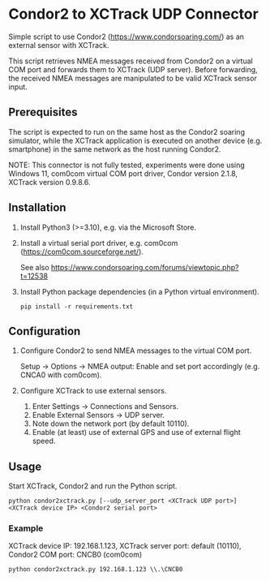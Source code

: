 # Condor2 to XCTrack UDP Connector

Simple script to use Condor2 (https://www.condorsoaring.com/) as an external
sensor with XCTrack.

This script retrieves NMEA messages received from Condor2 on a virtual COM port
and forwards them to XCTrack (UDP server). Before forwarding, the received NMEA
messages are manipulated to be valid XCTrack sensor input.

## Prerequisites

The script is expected to run on the same host as the Condor2 soaring simulator,
while the XCTrack application is executed on another device (e.g. smartphone) in the
same network as the host running Condor2.

NOTE: This connector is not fully tested, experiments were done using Windows 11,
      com0com virtual COM port driver, Condor version 2.1.8, XCTrack version 0.9.8.6.

## Installation

1. Install Python3 (>=3.10), e.g. via the Microsoft Store.
2. Install a virtual serial port driver, e.g. com0com (https://com0com.sourceforge.net/).

   See also https://www.condorsoaring.com/forums/viewtopic.php?t=12538

3. Install Python package dependencies (in a Python virtual environment).

   ```
   pip install -r requirements.txt
   ```

## Configuration

1. Configure Condor2 to send NMEA messages to the virtual COM port.
   
   Setup -> Options -> NMEA output: Enable and set port accordingly (e.g. CNCA0 with com0com).

2. Configure XCTrack to use external sensors.

   1. Enter Settings -> Connections and Sensors.
   2. Enable External Sensors -> UDP server.
   3. Note down the network port (by default 10110).
   4. Enable (at least) use of external GPS and use of external flight speed.

## Usage

Start XCTrack, Condor2 and run the Python script.

```
python condor2xctrack.py [--udp_server_port <XCTrack UDP port>] <XCTrack device IP> <Condor2 serial port> 
```

### Example

XCTrack device IP: 192.168.1.123, XCTrack server port: default (10110), Condor2 COM port: CNCB0 (com0com)

```
python condor2xctrack.py 192.168.1.123 \\.\CNCB0
```
